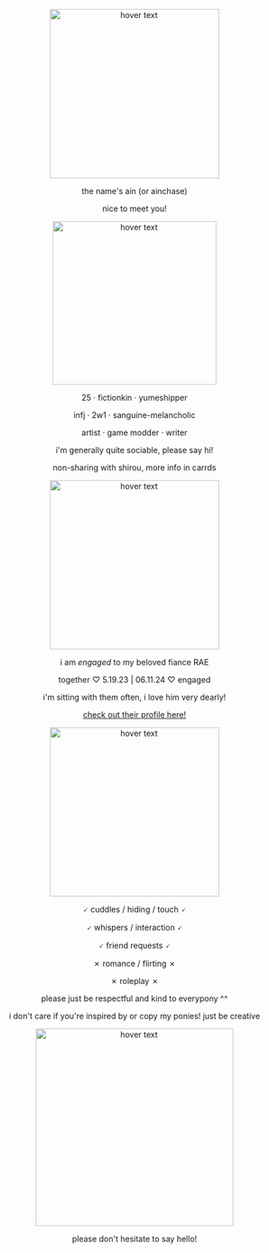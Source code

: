 <p align="center"><img src="https://i.imgur.com/6uYOMy6.png" width="300" title="hover text"></p>
<p align="center">
  the name's ain (or ainchase)
</p>
<p align="center">
  nice to meet you!
  </p>

<p align="center"><img src="https://i.imgur.com/8AtrVMA.png" width="290" title="hover text"></p>

<p align="center">
  25 · fictionkin · yumeshipper
  </p>
<p align="center">
  infj · 2w1 · sanguine-melancholic
  </p>

<p align="center">
  artist · game modder · writer
</p>

<p align="center">
  i'm generally quite sociable, please say hi!
  </p>

<p align="center">
  non-sharing with shirou, more info in carrds
  </p>

<p align="center"><p align="center"><img src="https://i.imgur.com/0Gi9hcB.png" width="300" title="hover text"></p>

<p align="center"> i am <i>engaged</i> to my beloved fiance RAE</p>

<p align="center">together ♡ 5.19.23 | 06.11.24 ♡ engaged</p>

<p align="center">i'm sitting with them often, i love him very dearly!</p>

<p align="center";><a href="https://github.com/NOMOREWHATIFS">check out their profile here!</a></p>

<p align="center"><img src="https://i.imgur.com/INIwkOP.png" width="300" title="hover text"></p>

<p align="center">
  🗸 cuddles / hiding / touch 🗸
</p>
<p align="center">
  🗸 whispers / interaction 🗸
  </p>
<p align="center">
  🗸 friend requests 🗸
  </p>
<p align="center">
  ✗ romance / flirting ✗
  </p>
<p align="center">
  ✗ roleplay ✗
  </p>

  <p align="center">please just be respectful and kind to everypony ^^</p>
  
  <p align="center">i don't care if you're inspired by or copy my ponies! just be creative</p>


<p align="center"><img src="https://i.imgur.com/EZzDdex.png" width="350" title="hover text"></p>
<p align="center">
  please don't hesitate to say hello!
   </p>
